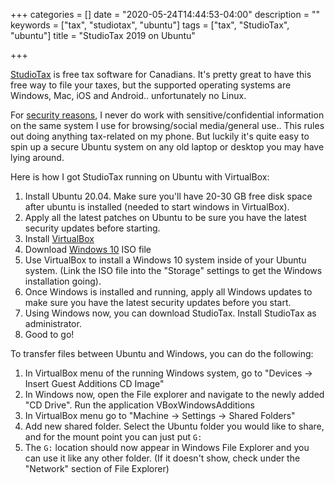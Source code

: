 +++
categories = []
date = "2020-05-24T14:44:53-04:00"
description = ""
keywords = ["tax", "studiotax", "ubuntu"]
tags = ["tax", "StudioTax", "ubuntu"]
title = "StudioTax 2019 on Ubuntu"

+++

[StudioTax](https://www.studiotax.com) is free tax software for Canadians. It's pretty great to have this free way to file your taxes, but the supported operating systems are Windows, Mac, iOS and Android.. unfortunately no Linux.

For [security reasons](https://en.wikipedia.org/wiki/Watering_hole_attack), I never do work with sensitive/confidential information on the same system I use for browsing/social media/general use.. This rules out doing anything tax-related on my phone. But luckily it's quite easy to spin up a secure Ubuntu system on any old laptop or desktop you may have lying around. 

Here is how I got StudioTax running on Ubuntu with VirtualBox:

1. Install Ubuntu 20.04. Make sure you'll have 20-30 GB free disk space after ubuntu is installed (needed to start windows in VirtualBox).
2. Apply all the latest patches on Ubuntu to be sure you have the latest security updates before starting.
3. Install [VirtualBox](https://www.virtualbox.org/)
4. Download [Windows 10](https://www.microsoft.com/en-us/software-download/windows10) ISO file
5. Use VirtualBox to install a Windows 10 system inside of your Ubuntu system. (Link the ISO file into the "Storage" settings to get the Windows installation going).
6. Once Windows is installed and running, apply all Windows updates to make sure you have the latest security updates before you start.
7. Using Windows now, you can download StudioTax. Install StudioTax as administrator.
8. Good to go!

To transfer files between Ubuntu and Windows, you can do the following:

1. In VirtualBox menu of the running Windows system, go to "Devices -> Insert Guest Additions CD Image"
2. In Windows now, open the File explorer and navigate to the newly added "CD Drive". Run the application VBoxWindowsAdditions
3. In VirtualBox menu go to "Machine -> Settings -> Shared Folders"
4. Add new shared folder. Select the Ubuntu folder you would like to share, and for the mount point you can just put `G:`
5. The `G:` location should now appear in Windows File Explorer and you can use it like any other folder. (If it doesn't show, check under the "Network" section of File Explorer)


